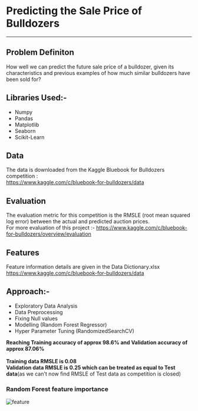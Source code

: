 # Predicting the Sale Price of Bulldozers 
<hr>

## Problem Definiton

How well we can predict the future sale price of a bulldozer, given its characteristics and previous examples of how much similar bulldozers have been sold for?

## Libraries Used:-
* Numpy
* Pandas
* Matplotlib
* Seaborn
* Scikit-Learn

## Data

The data is downloaded from the Kaggle Bluebook for Bulldozers competition : <br>
https://www.kaggle.com/c/bluebook-for-bulldozers/data

## Evaluation
The evaluation metric for this competition is the RMSLE (root mean squared log error) between the actual and predicted auction prices.<br>
For more evaluation of this project :- https://www.kaggle.com/c/bluebook-for-bulldozers/overview/evaluation

## Features
Feature information details are given in the Data Dictionary.xlsx<br>
https://www.kaggle.com/c/bluebook-for-bulldozers/data

## Approach:-
* Exploratory Data Analysis
* Data Preprocessing
* Fixing Null values
* Modelling (Random Forest Regressor)
* Hyper Parameter Tuning (RandomizedSearchCV)

**Reaching Training accuracy of approx 98.6% and Validation accuracy of approx 87.06%**<br><br>
**Training data RMSLE is 0.08**<br>
**Validation data RMSLE is 0.25 which can be treated as equal to Test data**(as we can't now find RMSLE of Test data as competition is closed)

### Random Forest feature importance
![feature](https://user-images.githubusercontent.com/67990422/107074686-14eff380-680f-11eb-9cce-cea23e4ce566.png)
